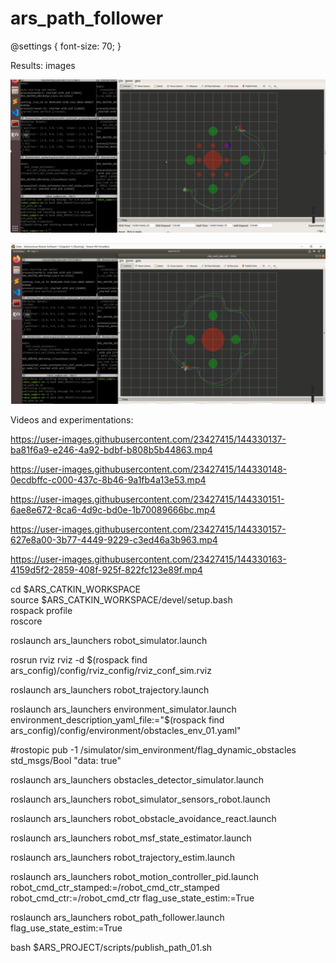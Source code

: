 # ars_path_follower

@settings {
  font-size: 70;
}

Results: images

![alt text](https://github.com/Moado/Robotics-ROS/blob/main/Homework5/images/pf_1.PNG?raw=true)

![alt text](https://github.com/Moado/Robotics-ROS/blob/main/Homework5/images/pf_2.PNG?raw=true)


Videos and experimentations: 


https://user-images.githubusercontent.com/23427415/144330137-ba81f6a9-e246-4a92-bdbf-b808b5b44863.mp4



https://user-images.githubusercontent.com/23427415/144330148-0ecdbffc-c000-437c-8b46-9a1fb4a13e53.mp4



https://user-images.githubusercontent.com/23427415/144330151-6ae8e672-8ca6-4d9c-bd0e-1b70089666bc.mp4



https://user-images.githubusercontent.com/23427415/144330157-627e8a00-3b77-4449-9229-c3ed46a3b963.mp4



https://user-images.githubusercontent.com/23427415/144330163-4159d5f2-2859-408f-925f-822fc123e89f.mp4



cd $ARS_CATKIN_WORKSPACE </br >
source $ARS_CATKIN_WORKSPACE/devel/setup.bash </br >
rospack profile </br >
roscore </br >

roslaunch ars_launchers robot_simulator.launch </br >

rosrun rviz rviz -d $(rospack find ars_config)/config/rviz_config/rviz_conf_sim.rviz </br >

roslaunch ars_launchers robot_trajectory.launch </br >

roslaunch ars_launchers environment_simulator.launch environment_description_yaml_file:="$(rospack find ars_config)/config/environment/obstacles_env_01.yaml" </br >

#rostopic pub -1 /simulator/sim_environment/flag_dynamic_obstacles std_msgs/Bool "data: true" </br >

roslaunch ars_launchers obstacles_detector_simulator.launch </br >

roslaunch ars_launchers robot_simulator_sensors_robot.launch </br >

roslaunch ars_launchers robot_obstacle_avoidance_react.launch </br >

roslaunch ars_launchers robot_msf_state_estimator.launch </br >

roslaunch ars_launchers robot_trajectory_estim.launch </br >

roslaunch ars_launchers robot_motion_controller_pid.launch robot_cmd_ctr_stamped:=/robot_cmd_ctr_stamped robot_cmd_ctr:=/robot_cmd_ctr flag_use_state_estim:=True </br >

roslaunch ars_launchers robot_path_follower.launch flag_use_state_estim:=True </br >

bash $ARS_PROJECT/scripts/publish_path_01.sh
